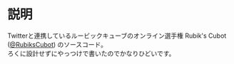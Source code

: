 説明
====
Twitterと連携しているルービックキューブのオンライン選手権 Rubik's Cubot ([@RubiksCubot](https://twitter.com/RubiksCubot "Rubik's Cubot")) のソースコード。  
ろくに設計せずにやっつけで書いたのでかなりひどいです。
